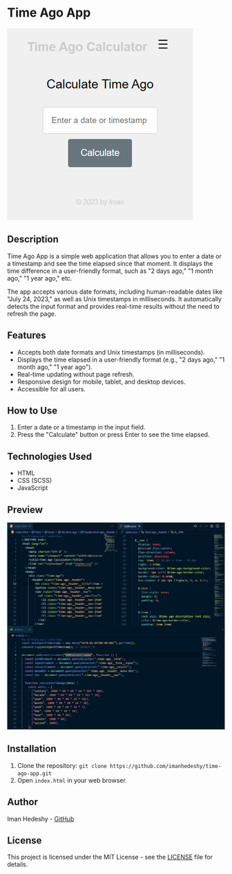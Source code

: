 # Time Ago App

![Time Ago App](./screenshot.png)

## Description

Time Ago App is a simple web application that allows you to enter a date or a timestamp and see the time elapsed since that moment. It displays the time difference in a user-friendly format, such as "2 days ago," "1 month ago," "1 year ago," etc.

The app accepts various date formats, including human-readable dates like "July 24, 2023," as well as Unix timestamps in milliseconds. It automatically detects the input format and provides real-time results without the need to refresh the page.

## Features

- Accepts both date formats and Unix timestamps (in milliseconds).
- Displays the time elapsed in a user-friendly format (e.g., "2 days ago," "1 month ago," "1 year ago").
- Real-time updating without page refresh.
- Responsive design for mobile, tablet, and desktop devices.
- Accessible for all users.

## How to Use

1. Enter a date or a timestamp in the input field.
2. Press the "Calculate" button or press Enter to see the time elapsed.

## Technologies Used

- HTML
- CSS (SCSS)
- JavaScript

## Preview

![Preview](./preview.png)

## Installation

1. Clone the repository: `git clone https://github.com/imanhedeshy/time-ago-app.git`
2. Open `index.html` in your web browser.

## Author

Iman Hedeshy - [GitHub](https://github.com/imanehdeshy)

## License

This project is licensed under the MIT License - see the [LICENSE](./LICENSE.md) file for details.

